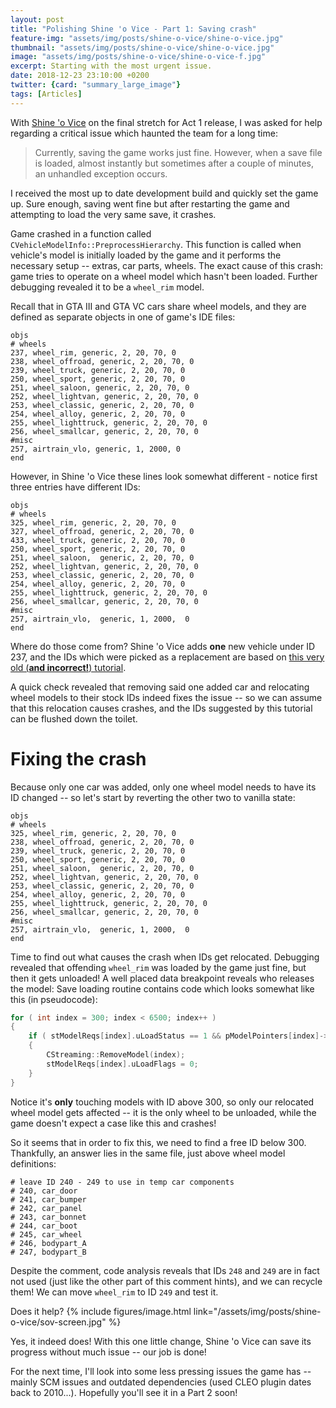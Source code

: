 ```yaml
---
layout: post
title: "Polishing Shine 'o Vice - Part 1: Saving crash"
feature-img: "assets/img/posts/shine-o-vice/shine-o-vice.jpg"
thumbnail: "assets/img/posts/shine-o-vice/shine-o-vice.jpg"
image: "assets/img/posts/shine-o-vice/shine-o-vice-f.jpg"
excerpt: Starting with the most urgent issue.
date: 2018-12-23 23:10:00 +0200
twitter: {card: "summary_large_image"}
tags: [Articles]
---
```


With [Shine 'o Vice](https://gtaforums.com/topic/578670-shine-o-vice/) on the final stretch for Act 1 release,
I was asked for help regarding a critical issue which haunted the team for a long time:

> Currently, saving the game works just fine. However, when a save file is loaded, almost instantly but sometimes after a couple of minutes, an unhandled exception occurs.

I received the most up to date development build and quickly set the game up. Sure enough, saving went fine but after restarting the game and attempting to load the very same save,
it crashes.

Game crashed in a function called `CVehicleModelInfo::PreprocessHierarchy`. This function is called when vehicle's model is initially loaded by the game and it performs the necessary setup --
extras, car parts, wheels. The exact cause of this crash: game tries to operate on a wheel model which hasn't been loaded. Further debugging revealed it to be a `wheel_rim` model.

Recall that in GTA III and GTA VC cars share wheel models, and they are defined as separate objects in one of game's IDE files:
```
objs
# wheels
237, wheel_rim, generic, 2, 20, 70, 0
238, wheel_offroad, generic, 2, 20, 70, 0
239, wheel_truck, generic, 2, 20, 70, 0
250, wheel_sport, generic, 2, 20, 70, 0
251, wheel_saloon, generic, 2, 20, 70, 0
252, wheel_lightvan, generic, 2, 20, 70, 0
253, wheel_classic, generic, 2, 20, 70, 0
254, wheel_alloy, generic, 2, 20, 70, 0
255, wheel_lighttruck, generic, 2, 20, 70, 0
256, wheel_smallcar, generic, 2, 20, 70, 0
#misc
257, airtrain_vlo, generic, 1, 2000, 0
end
```

However, in Shine 'o Vice these lines look somewhat different - notice first three entries have different IDs:
```
objs
# wheels
325, wheel_rim, generic, 2, 20, 70, 0
327, wheel_offroad, generic, 2, 20, 70, 0
433, wheel_truck, generic, 2, 20, 70, 0
250, wheel_sport, generic, 2, 20, 70, 0
251, wheel_saloon,  generic, 2, 20, 70, 0
252, wheel_lightvan, generic, 2, 20, 70, 0
253, wheel_classic, generic, 2, 20, 70, 0
254, wheel_alloy, generic, 2, 20, 70, 0
255, wheel_lighttruck, generic, 2, 20, 70, 0
256, wheel_smallcar, generic, 2, 20, 70, 0
#misc
257, airtrain_vlo,  generic, 1, 2000,  0
end
```

Where do those come from? Shine 'o Vice adds **one** new vehicle under ID 237, and the IDs which were picked as a replacement are based on [this very old (**and incorrect!**) tutorial](https://gtaforums.com/topic/191413-adding-not-replacing-extra-vehicles/).

A quick check revealed that removing said one added car and relocating wheel models to their stock IDs indeed fixes the issue -- so we can assume that this relocation causes crashes,
and the IDs suggested by this tutorial can be flushed down the toilet.

# Fixing the crash

Because only one car was added, only one wheel model needs to have its ID changed -- so let's start by reverting the other two to vanilla state:
```
objs
# wheels
325, wheel_rim, generic, 2, 20, 70, 0
238, wheel_offroad, generic, 2, 20, 70, 0
239, wheel_truck, generic, 2, 20, 70, 0
250, wheel_sport, generic, 2, 20, 70, 0
251, wheel_saloon,  generic, 2, 20, 70, 0
252, wheel_lightvan, generic, 2, 20, 70, 0
253, wheel_classic, generic, 2, 20, 70, 0
254, wheel_alloy, generic, 2, 20, 70, 0
255, wheel_lighttruck, generic, 2, 20, 70, 0
256, wheel_smallcar, generic, 2, 20, 70, 0
#misc
257, airtrain_vlo,  generic, 1, 2000,  0
end
```

Time to find out what causes the crash when IDs get relocated. Debugging revealed that offending `wheel_rim` was loaded by the game just fine,
but then it gets unloaded! A well placed data breakpoint reveals who releases the model: Save loading routine contains code which looks somewhat like this (in pseudocode):
```cpp
for ( int index = 300; index < 6500; index++ )
{
    if ( stModelReqs[index].uLoadStatus == 1 && pModelPointers[index]->m_pRWObject != nullptr )
    {
        CStreaming::RemoveModel(index);
        stModelReqs[index].uLoadFlags = 0;
    }
}
```

Notice it's **only** touching models with ID above 300, so only our relocated wheel model gets affected -- it is the only wheel to be unloaded, while the game doesn't expect a case like this
and crashes!

So it seems that in order to fix this, we need to find a free ID below 300. Thankfully, an answer lies in the same file, just above wheel model definitions:
```
# leave ID 240 - 249 to use in temp car components
# 240, car_door
# 241, car_bumper
# 242, car_panel
# 243, car_bonnet
# 244, car_boot
# 245, car_wheel
# 246, bodypart_A
# 247, bodypart_B
```

Despite the comment, code analysis reveals that IDs `248` and `249` are in fact not used (just like the other part of this comment hints),
and we can recycle them! We can move `wheel_rim` to ID `249` and test it.

Does it help?
{% include figures/image.html link="/assets/img/posts/shine-o-vice/sov-screen.jpg" %}

Yes, it indeed does! With this one little change, Shine 'o Vice can save its progress without much issue -- our job is done!

For the next time, I'll look into some less pressing issues the game has -- mainly SCM issues and outdated dependencies (used CLEO plugin dates back to 2010...).
Hopefully you'll see it in a Part 2 soon!